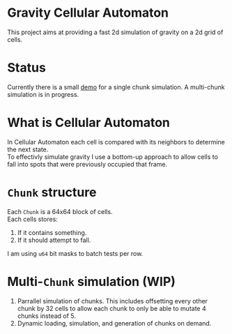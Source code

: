 # Gravity Cellular Automaton
This project aims at providing a fast 2d simulation of gravity on a 2d grid of cells. 

# Status
Currently there is a small [demo](https://hiperslug.itch.io/gravity-cellular-automaton) for a single chunk simulation. A multi-chunk simulation is in progress.

# What is Cellular Automaton
In Cellular Automaton each cell is compared with its neighbors to determine the next state. \
To effectivly simulate gravity I use a bottom-up approach to allow cells to fall into spots that were previously occupied that frame.

# `Chunk` structure
Each `Chunk` is a 64x64 block of cells. \
Each cells stores: 

1. If it contains something.
2. If it should attempt to fall.

I am using `u64` bit masks to batch tests per row.

# Multi-`Chunk` simulation (WIP)
1. Parrallel simulation of chunks. This includes offsetting every other chunk by 32 cells to allow each chunk to only be able to mutate 4 chunks instead of 5.
2. Dynamic loading, simulation, and generation of chunks on demand.
